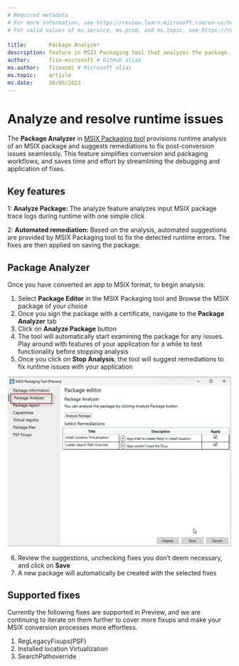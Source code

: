```yaml
---
# Required metadata
# For more information, see https://review.learn.microsoft.com/en-us/help/platform/learn-editor-add-metadata?branch=main
# For valid values of ms.service, ms.prod, and ms.topic, see https://review.learn.microsoft.com/en-us/help/platform/metadata-taxonomies?branch=main

title:       Package Analyzer
description: feature in MSIX Packaging tool that analyzes the package. It then detects errors and suggests fixes.
author:      fiza-microsoft # GitHub alias
ms.author:   fizaazmi # Microsoft alias
ms.topic:    article 
ms.date:     10/06/2023
---
```


# Analyze and resolve runtime issues

The **Package Analyzer** in [MSIX Packaging tool](/windows/msix/packaging-tool/tool-overview) provisions runtime analysis of an MSIX package and suggests remediations to fix post-conversion issues seamlessly. This feature simplifies conversion and packaging workflows, and saves time and effort by streamlining the debugging and application of fixes.

## Key features 

1: **Analyze Package:**
The analyze feature analyzes input MSIX package trace logs during runtime with one simple click

2: **Automated remediation:**
Based on the analysis, automated suggestions are provided by MSIX Packaging tool to fix the detected runtime errors. The fixes are then applied on saving the package.

## Package Analyzer

Once you have converted an app to MSIX format, to begin analysis:

1. Select **Package Editor** in the MSIX Packaging tool and Browse the MSIX package of your choice
2. Once you sign the package with a certificate, navigate to the **Package Analyzer** tab 
3. Click on **Analyze Package** button
4. The tool will automatically start examining the package for any issues. Play around with features of your application for a while to test functionality before stopping analysis
5. Once you click on **Stop Analysis**, the tool will suggest remediations to fix runtime issues with your application

![Package-Analyzer](media/package-analyzer/screenshot-2023-10-06-014557.jpg)


6. Review the suggestions, unchecking fixes you don’t deem necessary, and click on **Save**
1. A new package will automatically be created with the selected fixes

## Supported fixes

Currently the following fixes are supported in Preview, and we are continuing to iterate on them further to cover more fixups and make your MSIX conversion processes more effortless.

1. RegLegacyFixups(PSF)
2. Installed location Virtualization
3. SearchPathoverride





